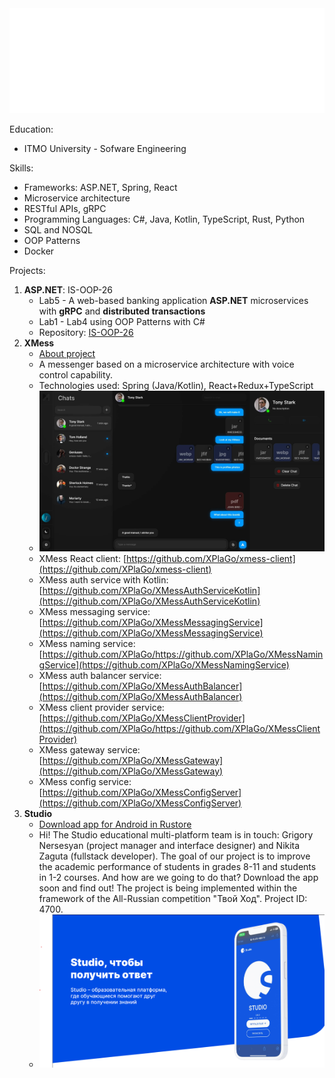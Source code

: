 <div align="center">
<img src="hello.svg"/>
</div>

Education:
- ITMO University - Sofware Engineering

Skills:
- Frameworks: ASP.NET, Spring, React
- Microservice architecture
- RESTful APIs, gRPC
- Programming Languages: C#, Java, Kotlin, TypeScript, Rust, Python
- SQL and NOSQL
- OOP Patterns
- Docker

Projects:
1. **ASP.NET**: IS-OOP-26
   - Lab5 - A web-based banking application **ASP.NET** microservices with **gRPC** and **distributed transactions**
   - Lab1 - Lab4 using OOP Patterns with C#
   - Repository: [IS-OOP-26](https://github.com/XPlaGo/Itmo.ObjectOrientedProgramming)
2. **XMess**
   - [About project](https://xmess-about.framer.website)
   - A messenger based on a microservice architecture with voice control capability.
   - Technologies used: Spring (Java/Kotlin), React+Redux+TypeScript
   - <img src="xmess.webp">
   - XMess React client: [https://github.com/XPlaGo/xmess-client](https://github.com/XPlaGo/xmess-client)
   - XMess auth service with Kotlin: [https://github.com/XPlaGo/XMessAuthServiceKotlin](https://github.com/XPlaGo/XMessAuthServiceKotlin)
   - XMess messaging service: [https://github.com/XPlaGo/XMessMessagingService](https://github.com/XPlaGo/XMessMessagingService)
   - XMess naming service: [https://github.com/XPlaGo/https://github.com/XPlaGo/XMessNamingService](https://github.com/XPlaGo/XMessNamingService)
   - XMess auth balancer service: [https://github.com/XPlaGo/XMessAuthBalancer](https://github.com/XPlaGo/XMessAuthBalancer)
   - XMess client provider service: [https://github.com/XPlaGo/XMessClientProvider](https://github.com/XPlaGo/https://github.com/XPlaGo/XMessClientProvider)
   - XMess gateway service: [https://github.com/XPlaGo/XMessGateway](https://github.com/XPlaGo/XMessGateway)
   - XMess config service: [https://github.com/XPlaGo/XMessConfigServer](https://github.com/XPlaGo/XMessConfigServer)
3. **Studio**
    - [Download app for Android in Rustore](https://apps.rustore.ru/app/com.xplago.studio)
    - Hi! The Studio educational multi-platform team is in touch: Grigory Nersesyan (project manager and interface designer) and Nikita Zaguta (fullstack developer). The goal of our project is to improve the academic performance of students in grades 8-11 and students in 1-2 courses. And how are we going to do that? Download the app soon and find out! The project is being implemented within the framework of the All-Russian competition "Твой Ход". Project ID: 4700.
   - <img src="studio.png">
